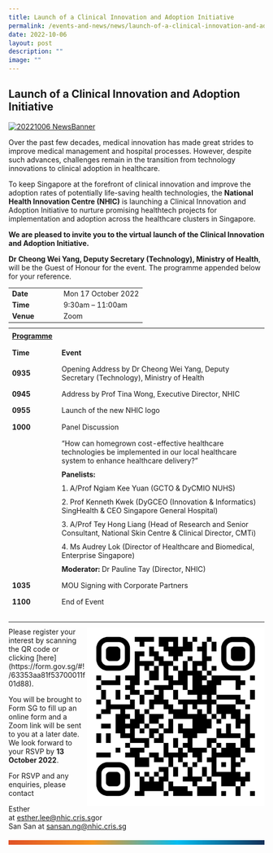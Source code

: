 ```yaml
---
title: Launch of a Clinical Innovation and Adoption Initiative
permalink: /events-and-news/news/launch-of-a-clinical-innovation-and-adoption-initiative/
date: 2022-10-06
layout: post
description: ""
image: ""
---
```

Launch of a Clinical Innovation and Adoption Initiative
-------------------------------------------------------

[![20221006 NewsBanner](https://nhic.sg/web/images/NHIC/news/2022/20221006_NewsBanner.jpg)](https://form.gov.sg/#!/63353aa81f53700011f01d88)

Over the past few decades, medical innovation has made great strides to improve medical management and hospital processes. However, despite such advances, challenges remain in the transition from technology innovations to clinical adoption in healthcare.

To keep Singapore at the forefront of clinical innovation and improve the adoption rates of potentially life-saving health technologies, the&nbsp;**National Health Innovation Centre (NHIC)**&nbsp;is launching a Clinical Innovation and Adoption Initiative to nurture promising healthtech projects for implementation and adoption across the healthcare clusters in Singapore.

**We are pleased to invite you to the virtual launch of the Clinical Innovation and Adoption Initiative.**

**Dr Cheong Wei Yang, Deputy Secretary (Technology), Ministry of Health**, will be the Guest of Honour for the event. The programme appended below for your reference.

<table style="max-width: 100%; background-color: transparent; border-collapse: collapse; border-spacing: 0px; padding: 0px; margin: 10px 0px; width: 855.094px;"><tbody><tr><td style="width: 83.5312px;"><strong style="font-weight: bold;">Date</strong></td><td>&nbsp;Mon 17 October 2022</td></tr><tr><td><strong style="font-weight: bold;">Time</strong></td><td>&nbsp;9:30am – 11:00am</td></tr><tr><td><strong style="font-weight: bold;">Venue</strong></td><td>&nbsp;Zoom</td></tr></tbody></table>

<table style="max-width: 100%; background-color: transparent; border-collapse: collapse; border-spacing: 0px; padding: 0px; margin: 10px 0px;"><tbody><tr><td colspan="2"><p style="margin: 5px 0px; padding: 0px;"><strong style="font-weight: bold;"><span style="text-decoration: underline;">Programme</span></strong></p></td></tr><tr><td style="width: 83.5312px;"><p style="margin: 5px 0px; padding: 0px;"><strong style="font-weight: bold;">Time</strong></p></td><td><p style="margin: 5px 0px; padding: 0px;"><strong style="font-weight: bold;">Event</strong></p></td></tr><tr><td><p style="margin: 5px 0px; padding: 0px;"><strong style="font-weight: bold;">0935</strong></p></td><td><p style="margin: 5px 0px; padding: 0px;">Opening Address by Dr Cheong Wei Yang, Deputy Secretary (Technology), Ministry of Health</p></td></tr><tr><td><p style="margin: 5px 0px; padding: 0px;"><strong style="font-weight: bold;">0945</strong></p></td><td><p style="margin: 5px 0px; padding: 0px;">Address by Prof Tina Wong, Executive Director, NHIC</p></td></tr><tr><td><p style="margin: 5px 0px; padding: 0px;"><strong style="font-weight: bold;">0955</strong></p></td><td><p style="margin: 5px 0px; padding: 0px;">Launch of the new NHIC logo</p></td></tr><tr><td><p style="margin: 5px 0px; padding: 0px;"><strong style="font-weight: bold;">1000</strong></p></td><td><p style="margin: 5px 0px; padding: 0px;">Panel Discussion</p></td></tr><tr><td><strong style="font-weight: bold;">&nbsp;</strong></td><td><p style="margin: 5px 0px 10px; padding: 0px;">“How can homegrown cost-effective healthcare technologies be implemented in our local healthcare system to enhance healthcare delivery?”</p><p style="margin: 10px 0px; padding: 0px;"><strong style="font-weight: bold;">Panelists:</strong></p><p style="margin: 10px 0px; padding: 0px;">1. A/Prof Ngiam Kee Yuan (GCTO &amp; DyCMIO NUHS)</p><p style="margin: 10px 0px; padding: 0px;">2. Prof Kenneth Kwek (DyGCEO (Innovation &amp; Informatics) SingHealth &amp; CEO Singapore General Hospital)</p><p style="margin: 10px 0px; padding: 0px;">3. A/Prof Tey Hong Liang (Head of Research and Senior Consultant, National Skin Centre &amp; Clinical Director, CMTi)</p><p style="margin: 10px 0px; padding: 0px;">4. Ms Audrey Lok (Director of Healthcare and Biomedical, Enterprise Singapore)</p><p style="margin: 10px 0px 5px; padding: 0px;"><strong style="font-weight: bold;">Moderator:</strong><span>&nbsp;</span>Dr Pauline Tay (Director, NHIC)</p></td></tr><tr><td><p style="margin: 5px 0px; padding: 0px;"><strong style="font-weight: bold;">1035</strong></p></td><td><p style="margin: 5px 0px; padding: 0px;">MOU Signing with Corporate Partners</p></td></tr><tr><td><p style="margin: 5px 0px; padding: 0px;"><strong style="font-weight: bold;">1100</strong></p></td><td><p style="margin: 5px 0px; padding: 0px;">End of Event</p></td></tr><tr><td>&nbsp;</td><td>&nbsp;</td></tr></tbody></table>

<img src="/images/Resources/Launch%20of%20Clinical%20Innovation/qr-code.png" style="width:350px" align="right"> 
Please register your interest by scanning the QR code or clicking&nbsp;[here](https://form.gov.sg/#!/63353aa81f53700011f01d88).

You will be brought to Form SG to fill up an online form and a Zoom link will be sent to you at a later date. We look forward to your RSVP by&nbsp;**13 October 2022**.

For RSVP and any enquiries, please contact

Esther at&nbsp;[esther.lee@nhic.cris.sg](mailto:esther.lee@nhic.cris.sg)or  
San San at&nbsp;[sansan.ng@nhic.cris.sg](mailto:sansan.ng@nhic.cris.sg)

![](/images/Resources/Launch%20of%20Clinical%20Innovation/footer.png)